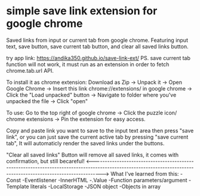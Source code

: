 # simple save link extension for google chrome

Saved links from input or current tab from google chrome.
Featuring input text, save button, save current tab button, and clear all saved links button.

try app link:  https://andika350.github.io/save-link-ext/
PS. save current tab function will not work, it must run as an extension in order to fetch chrome.tab.url API.

To install it as chrome extension:
Download as Zip -> Unpack it -> Open Google Chrome -> Insert this link chrome://extensions/ in google chrome -> Click the "Load unpacked" button ->
Navigate to folder where you've unpacked the file -> Click "open"

To use:
Go to the top right of google chrome -> Click the puzzle icon/ chrome extensions -> Pin the extension for easy access.

Copy and paste link you want to save to the input text area then press "save link", or you can just save the current active tab by pressing "save current tab",
It will automaticly render the saved links under the buttons.

"Clear all saved links" Button will remove all saved links, it comes with confirmation, but still becareful!
<---------------------------------------------------------------------------------------------------------------------------------------------------------------->
What I've learned from this:
-Const
-Eventlistener
-InnerHTML
-.Value
-Function parameters/argument
-Template literals
-LocalStorage
-JSON object
-Objects in array
